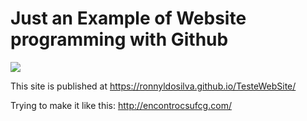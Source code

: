 # Just an Example of Website programming with Github

<img src="https://github.com/RonnyldoSilva/TesteWebSite/blob/master/img/logo.png" align="middle">

This site is published at https://ronnyldosilva.github.io/TesteWebSite/

Trying to make it like this: http://encontrocsufcg.com/

